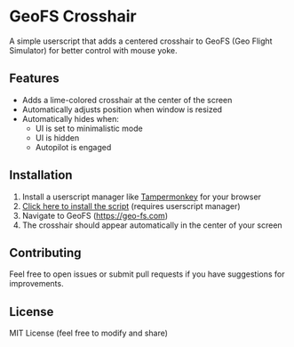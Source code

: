 # GeoFS Crosshair

A simple userscript that adds a centered crosshair to GeoFS (Geo Flight Simulator) for better control with mouse yoke.

## Features

- Adds a lime-colored crosshair at the center of the screen
- Automatically adjusts position when window is resized
- Automatically hides when:
  - UI is set to minimalistic mode
  - UI is hidden
  - Autopilot is engaged

## Installation

1. Install a userscript manager like [Tampermonkey](https://www.tampermonkey.net/) for your browser
2. [Click here to install the script](./GeoFS%20Crosshair.user.js) (requires userscript manager)
3. Navigate to GeoFS (https://geo-fs.com)
4. The crosshair should appear automatically in the center of your screen

## Contributing

Feel free to open issues or submit pull requests if you have suggestions for improvements.

## License

MIT License (feel free to modify and share)
